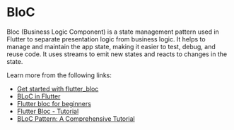 # BloC

Bloc (Business Logic Component) is a state management pattern used in Flutter to separate presentation logic from business logic. It helps to manage and maintain the app state, making it easier to test, debug, and reuse code. It uses streams to emit new states and reacts to changes in the state.

Learn more from the following links:

- [Get started with flutter_bloc](https://pub.dev/packages/flutter_bloc)
- [BLoC in Flutter](https://docs.flutter.dev/development/data-and-backend/state-mgmt/options#bloc--rx)
- [Flutter bloc for beginners](https://medium.com/flutter-community/flutter-bloc-for-beginners-839e22adb9f5)
- [Flutter Bloc - Tutorial](https://www.youtube.com/watch?v=Ep6R7U9wa0U)
- [BLoC Pattern: A Comprehensive Tutorial](https://www.youtube.com/watch?v=Qe47b8r5epc&ab_channel=MaxonFlutter)